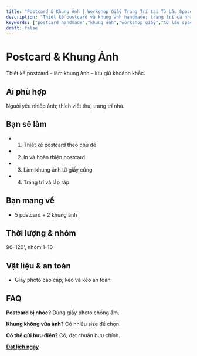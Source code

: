 ```yaml
---
title: "Postcard & Khung Ảnh | Workshop Giấy Trang Trí tại Từ Lâu Space"
description: "Thiết kế postcard và khung ảnh handmade; trang trí cá nhân. Thành phẩm mang về."
keywords: ["postcard handmade","khung ảnh","workshop giấy","từ lâu space","photo frame"]
draft: false
---
```


# Postcard & Khung Ảnh

Thiết kế postcard – làm khung ảnh – lưu giữ khoảnh khắc.

## Ai phù hợp
Người yêu nhiếp ảnh; thích viết thư; trang trí nhà.

## Bạn sẽ làm
- 1. Thiết kế postcard theo chủ đề
- 2. In và hoàn thiện postcard
- 3. Làm khung ảnh từ giấy cứng
- 4. Trang trí và lắp ráp

## Bạn mang về
- 5 postcard + 2 khung ảnh

## Thời lượng & nhóm
90–120', nhóm 1–10

## Vật liệu & an toàn
- Giấy photo cao cấp; keo và kéo an toàn

## FAQ
**Postcard bị nhòe?**
Dùng giấy photo chống ẩm.

**Khung không vừa ảnh?**
Có nhiều size để chọn.

**Có thể gửi bưu điện?**
Có, đạt chuẩn bưu chính.

**[Đặt lịch ngay](/dat-lich-bang-gia)**